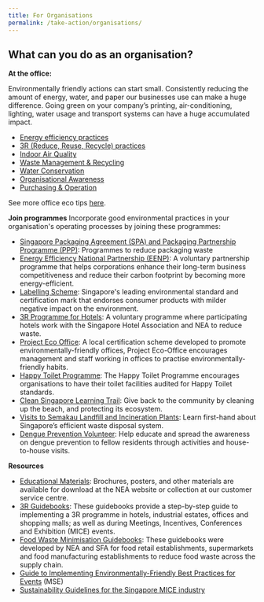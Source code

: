 ```yaml
---
title: For Organisations
permalink: /take-action/organisations/
---
```


## What can you do as an organisation?

**At the office:**

Environmentally friendly actions can start small. Consistently reducing the amount of energy, water, and paper our businesses use can make a huge difference. Going green on your company’s printing, air-conditioning, lighting, water usage and transport systems can have a huge accumulated impact.


-   [Energy efficiency practices](https://www.e2singapore.gov.sg/households/saving-energy-at-home/energy-saving-tips/more-energy-saving-practices-at-home)
-   [3R (Reduce, Reuse, Recycle) practices](https://www.nea.gov.sg/our-services/waste-management/3r-programmes-and-resources/waste-minimisation-and-recycling/at-work)
-   [Indoor Air Quality](https://www.sec.org.sg/ecooffice/indoor-air-quality.php)
-   [Waste Management & Recycling](https://www.sec.org.sg/ecooffice/waste-management-recycling.php)
-   [Water Conservation](https://www.sec.org.sg/ecooffice/water-conversation.php)
-   [Organisational Awareness](https://www.sec.org.sg/ecooffice/organisational-awareness.php)
-   [Purchasing & Operation](https://www.sec.org.sg/ecooffice/purchasing-operation.php)

See more office eco tips [here](https://www.sec.org.sg/ecofnb/ecotips.html).


**Join programmes**
Incorporate good environmental practices in your organisation's operating processes by joining these programmes:

-   [Singapore Packaging Agreement (SPA) and Packaging Partnership Programme (PPP)](https://www.nea.gov.sg/programmes-grants/schemes/singapore-packaging-arrangement): Programmes to reduce packaging waste
-   [Energy Efficiency National Partnership (EENP)](https://www.e2singapore.gov.sg/programmes-and-grants/programmes/energy-efficiency-national-partnership): A voluntary partnership programme that helps corporations enhance their long-term business competitiveness and reduce their carbon footprint by becoming more energy-efficient.
-   [Labelling Scheme](http://sgls.sec.org.sg/): Singapore's leading environmental standard and certification mark that endorses consumer products with milder negative impact on the environment.
-   [3R Programme for Hotels](https://www.nea.gov.sg/our-services/waste-management/3r-programmes-and-resources/waste-minimisation-and-recycling/at-work): A voluntary programme where participating hotels work with the Singapore Hotel Association and NEA to reduce waste.
-   [Project Eco Office](http://www.sec.org.sg/ecooffice/): A local certification scheme developed to promote environmentally-friendly offices, Project Eco-Office encourages management and staff working in offices to practise environmentally-friendly habits.
-   [Happy Toilet Programme](http://www.toilet.org.sg/projects3_2.html): The Happy Toilet Programme encourages organisations to have their toilet facilities audited for Happy Toilet standards.
-   [Clean Singapore Learning Trail](https://www.nea.gov.sg/programmes-grants/learning-journeys/clean-singapore-learning-trail): Give back to the community by cleaning up the beach, and protecting its ecosystem.
-   [Visits to Semakau Landfill and Incineration Plants](http://www.nea.gov.sg/energy-waste/waste-management/visit-nea's-incineration-plants-and-semakau-landfill): Learn first-hand about Singapore’s efficient waste disposal system.
-   [Dengue Prevention Volunteer](https://www.nea.gov.sg/programmes-grants/volunteering): Help educate and spread the awareness on dengue prevention to fellow residents through activities and house-to-house visits. 


**Resources**

-   [Educational Materials](https://www.nea.gov.sg/corporate-functions/resources/educational-materials/exhibits): Brochures, posters, and other materials are available for download at the NEA website or collection at our customer service centre.
-   [3R Guidebooks](https://www.nea.gov.sg/our-services/waste-management/3r-programmes-and-resources/3r-guidebooks): These guidebooks provide a step-by-step guide to implementing a 3R programme in hotels, industrial estates, offices and shopping malls; as well as during Meetings, Incentives, Conferences and Exhibition (MICE) events.
-   [Food Waste Minimisation Guidebooks](https://www.nea.gov.sg/our-services/waste-management/3r-programmes-and-resources/food-waste-management): These guidebooks were developed by NEA and SFA for food retail establishments, supermarkets and food manufacturing establishments to reduce food waste across the supply chain.
-   [Guide to Implementing Environmentally-Friendly Best Practices for Events](http://www.mse.gov.sg/top/faqs/guide-to-environmentally-friendly-practices-for-events)  (MSE)
-   [Sustainability Guidelines for the Singapore MICE industry](http://www.google.com/url?sa=t&rct=j&q=sustainability%20guidlelines%20for%20singapore%20mice%20industry&source=web&cd=2&cad=rja&ved=0CDAQFjAB&url=http%3A%2F%2Fwww.yoursingapore.com%2Fcontent%2Fdam%2Fmice%2Fen%2Fwhysingapore%2FPDF%2FSTB_sustainability_guidelines_manual_november_2013.pdf&ei=YJX_UoSHJouYrgeygIHACg&usg=AFQjCNFdiQk8fzASWI14j89LLXiYGMCGTA&sig2=7xNpKSRt3BxtG0fEJVNWRQ&bvm=bv.61535280,d.bmk)


